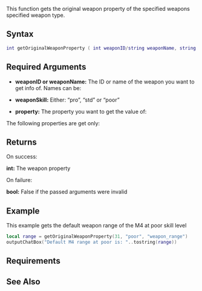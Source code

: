 This function gets the original weapon property of the specified weapons specified weapon type.

Syntax
------

``` lua
int getOriginalWeaponProperty ( int weaponID/string weaponName, string weaponSkill, string property )
```

Required Arguments
------------------

-   **weaponID or weaponName:** The ID or name of the weapon you want to get info of. Names can be:

-   **weaponSkill:** Either: “pro”, “std” or “poor”
-   **property:** The property you want to get the value of:

The following properties are get only:

Returns
-------

On success:

**int:** The weapon property

On failure:

**bool:** False if the passed arguments were invalid

Example
-------

This example gets the default weapon range of the M4 at poor skill level

``` lua
local range = getOriginalWeaponProperty(31, "poor", "weapon_range")
outputChatBox("Default M4 range at poor is: "..tostring(range))
```

Requirements
------------

See Also
--------
